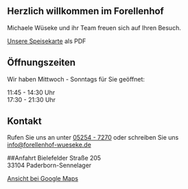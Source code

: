 ## Herzlich willkommen im Forellenhof
Michaele Wüseke und ihr Team freuen sich auf Ihren Besuch. 

[Unsere Speisekarte](https://speisekarte.de/download/2020.pdf) als PDF

## Öffnungszeiten
Wir haben Mittwoch - Sonntags für Sie geöffnet:

11:45 - 14:30 Uhr   
17:30 - 21:30 Uhr

## Kontakt
Rufen Sie uns an unter [05254 - 7270](tel:+4952547270) oder schreiben 
Sie uns [info@forellenhof-wueseke.de](mailto:info@forellenhof-wueseke.de)

##Anfahrt
Bielefelder Straße 205  
33104 Paderborn-Sennelager  

[Ansicht bei Google Maps](https://goo.gl/maps/gtdpLJw6Ckz7rnoU7)  
